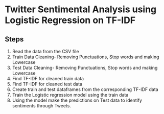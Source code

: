 <h1>Twitter Sentimental Analysis using Logistic Regression on TF-IDF</h1>

<h2> Steps </h2>

1. Read the data from the CSV file
2. Train Data Cleaning- Removing Punctuations, Stop words and making Lowercase
3. Test  Data Cleaning- Removing Punctuations, Stop words and making Lowercase 
4. Find TF-IDF for cleaned train data
5. Find TF-IDF for cleaned test  data
6. Create train and test dataframes from the corresponding TF-IDF data
7. Train the Logistic regression model using the train data
6. Using the model make the predictions on Test data to identify sentiments through Tweets.
